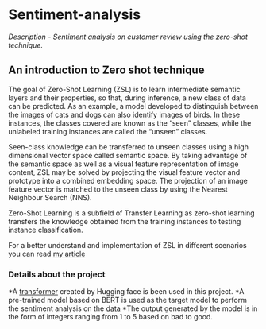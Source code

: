 # Sentiment-analysis
*Description - Sentiment analysis on customer review using the zero-shot technique.*
## An introduction to Zero shot technique
The goal of Zero-Shot Learning (ZSL) is to learn intermediate semantic layers and their properties, so that, during inference, a new class of data can be predicted. As an example, a model developed to distinguish between the images of cats and dogs can also identify images of birds. In these instances, the classes covered are known as the “seen” classes, while the unlabeled training instances are called the “unseen” classes.

Seen-class knowledge can be transferred to unseen classes using a high dimensional vector space called semantic space. By taking advantage of the semantic space as well as a visual feature representation of image content, ZSL may be solved by projecting the visual feature vector and prototype into a combined embedding space. The projection of an image feature vector is matched to the unseen class by using the Nearest Neighbour Search (NNS).

Zero-Shot Learning is a subfield of Transfer Learning as zero-shot learning transfers the knowledge obtained from the training instances to testing instance classification.

For a better understand and implementation of ZSL in different scenarios you can read [my article](https://analyticsindiamag.com/how-to-generate-images-from-text-using-dall-e-mini/)
### Details about the project
*A [transformer](https://huggingface.co/docs/transformers/index) created by Hugging face is been used in this project. 
*A pre-trained model based on BERT is used as the target model to perform the sentiment analysis on the [data](https://data.world/opensnippets/nykaa-product-reviews-dataset)
*The output generated by the model is in the form of integers ranging from 1 to 5 based on bad to good.
